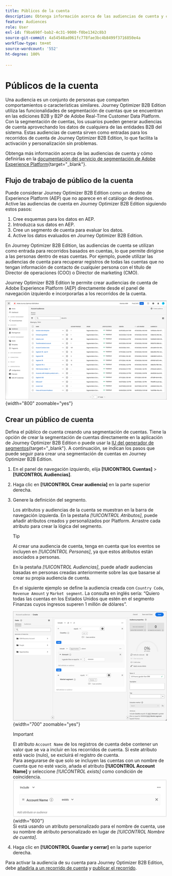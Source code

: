 ```yaml
---
title: Públicos de la cuenta
description: Obtenga información acerca de las audiencias de cuenta y cómo habilitan los recorridos basados en cuentas.
feature: Audiences
role: User
exl-id: f9ba690f-bab2-4c31-9000-f0be1342c8b3
source-git-commit: 4a54548ad061fc778fae3bc4b8499f3716850e4a
workflow-type: tm+mt
source-wordcount: '552'
ht-degree: 100%

---
```


# Públicos de la cuenta

Una audiencia es un conjunto de personas que comparten comportamientos o características similares. Journey Optimizer B2B Edition utiliza las funcionalidades de segmentación de cuentas que se encuentran en las ediciones B2B y B2P de Adobe Real-Time Customer Data Platform. Con la segmentación de cuentas, los usuarios pueden generar audiencias de cuenta aprovechando los datos de cualquiera de las entidades B2B del sistema. Estas audiencias de cuenta sirven como entradas para los recorridos de cuenta de Journey Optimizer B2B Edition, lo que facilita la activación y personalización sin problemas.

Obtenga más información acerca de las audiencias de cuenta y cómo definirlas en la [documentación del servicio de segmentación de Adobe Experience Platform](https://experienceleague.adobe.com/es/docs/experience-platform/segmentation/types/account-audiences){target="_blank"}.

## Flujo de trabajo de público de la cuenta

Puede considerar Journey Optimizer B2B Edition como un destino de Experience Platform (AEP) que no aparece en el catálogo de destinos. Active las audiencias de cuenta en Journey Optimizer B2B Edition siguiendo estos pasos:

1. Cree esquemas para los datos en AEP.
1. Introduzca sus datos en AEP.
1. Cree un segmento de cuenta para evaluar los datos.
1. Active los datos evaluados en Journey Optimizer B2B Edition.

En Journey Optimizer B2B Edition, las audiencias de cuenta se utilizan como entrada para recorridos basados en cuentas, lo que permite dirigirse a las personas dentro de esas cuentas. Por ejemplo, puede utilizar las audiencias de cuenta para recuperar registros de todas las cuentas que no tengan información de contacto de cualquier persona con el título de Director de operaciones (COO) o Director de marketing (CMO).

Journey Optimizer B2B Edition le permite crear audiencias de cuenta de Adobe Experience Platform (AEP) directamente desde el panel de navegación izquierdo e incorporarlas a los recorridos de la cuenta.

![Acceder a las audiencias de la cuenta](./assets/account-audiences-browse.png){width="800" zoomable="yes"}

## Crear un público de cuenta

Defina el público de cuenta creando una segmentación de cuentas. Tiene la opción de crear la segmentación de cuentas directamente en la aplicación de Journey Optimizer B2B Edition o puede usar la [IU del generador de segmentos](https://experienceleague.adobe.com/es/docs/experience-platform/segmentation/ui/segment-builder){target="_blank"}. A continuación, se indican los pasos que puede seguir para crear una segmentación de cuentas en Journey Optimizer B2B Edition.

1. En el panel de navegación izquierdo, elija **[!UICONTROL Cuentas]** > **[!UICONTROL Audiencias]**.

1. Haga clic en **[!UICONTROL Crear audiencia]** en la parte superior derecha.

1. Genere la definición del segmento.

   Los atributos y audiencias de la cuenta se muestran en la barra de navegación izquierda. En la pestaña _[!UICONTROL Atributos]_, puede añadir atributos creados y personalizados por Platform. Arrastre cada atributo para crear la lógica del segmento.

   >[!TIP]
   >
   >Al crear una audiencia de cuenta, tenga en cuenta que los eventos se incluyen en _[!UICONTROL Personas]_, ya que estos atributos están asociados a personas.<br/>
   >
   >En la pestaña _[!UICONTROL Audiencias]_, puede añadir audiencias basadas en personas creadas anteriormente sobre las que basarse al crear su propia audiencia de cuenta.

   En el siguiente ejemplo se define la audiencia creada con `Country Code`, `Revenue Amount` y `Market segment`. La consulta en inglés sería: “Quiero todas las cuentas en los Estados Unidos que estén en el segmento Finanzas cuyos ingresos superen 1 millón de dólares”.

   ![ejemplo del generador de segmentos de audiencia de cuenta](./assets/audience-segment-builder-US-finance-1M.png){width="700" zoomable="yes"}
   <br/>

   >[!IMPORTANT]
   >
   >El atributo `Account Name` de los registros de cuenta debe contener un valor que se va a incluir en los recorridos de cuenta. Si este atributo está vacío (nulo), se excluirá el registro de cuenta.<br/>
   >Para asegurarse de que solo se incluyen las cuentas con un nombre de cuenta que no esté vacío, añada el atributo **[!UICONTROL Account Name]** y seleccione _[!UICONTROL exists]_ como condición de coincidencia.<br/>
   >![El atributo Nombre de cuenta existe](./assets/audience-segment-builder-account-name-exists.png){width="600"}
   ><br/>Si está usando un atributo personalizado para el nombre de cuenta, use su nombre de atributo personalizado en lugar de _[!UICONTROL Nombre de cuenta]_.

1. Haga clic en **[!UICONTROL Guardar y cerrar]** en la parte superior derecha.

Para activar la audiencia de su cuenta para Journey Optimizer B2B Edition, debe [añadirla a un recorrido de cuenta](../journeys/journey-overview.md#add-the-account-audience-for-your-journey) y [publicar el recorrido](../journeys/journey-overview.md).
